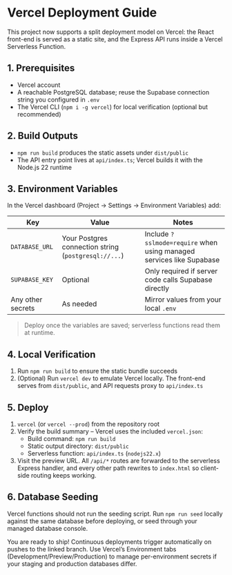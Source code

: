 # Vercel Deployment Guide

This project now supports a split deployment model on Vercel: the React front-end is served as a static site, and the Express API runs inside a Vercel Serverless Function.

## 1. Prerequisites
- Vercel account
- A reachable PostgreSQL database; reuse the Supabase connection string you configured in `.env`
- The Vercel CLI (`npm i -g vercel`) for local verification (optional but recommended)

## 2. Build Outputs
- `npm run build` produces the static assets under `dist/public`
- The API entry point lives at `api/index.ts`; Vercel builds it with the Node.js 22 runtime

## 3. Environment Variables
In the Vercel dashboard (Project → Settings → Environment Variables) add:

| Key | Value | Notes |
| --- | ----- | ----- |
| `DATABASE_URL` | Your Postgres connection string (`postgresql://...`) | Include `?sslmode=require` when using managed services like Supabase |
| `SUPABASE_KEY` | Optional | Only required if server code calls Supabase directly |
| Any other secrets | As needed | Mirror values from your local `.env` |

> Deploy once the variables are saved; serverless functions read them at runtime.

## 4. Local Verification
1. Run `npm run build` to ensure the static bundle succeeds
2. (Optional) Run `vercel dev` to emulate Vercel locally. The front-end serves from `dist/public`, and API requests proxy to `api/index.ts`

## 5. Deploy
1. `vercel` (or `vercel --prod`) from the repository root
2. Verify the build summary – Vercel uses the included `vercel.json`:
   - Build command: `npm run build`
   - Static output directory: `dist/public`
   - Serverless function: `api/index.ts` (`nodejs22.x`)
3. Visit the preview URL. All `/api/*` routes are forwarded to the serverless Express handler, and every other path rewrites to `index.html` so client-side routing keeps working.

## 6. Database Seeding
Vercel functions should not run the seeding script. Run `npm run seed` locally against the same database before deploying, or seed through your managed database console.

You are ready to ship! Continuous deployments trigger automatically on pushes to the linked branch. Use Vercel’s Environment tabs (Development/Preview/Production) to manage per-environment secrets if your staging and production databases differ.
